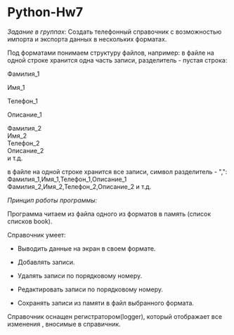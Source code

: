 # Python-Hw7
*Задание в группах*: Создать телефонный справочник с возможностью импорта и экспорта данных в нескольких форматах.

Под форматами понимаем структуру файлов, например: в файле на одной строке хранится одна часть записи, разделитель - пустая строка:

Фамилия_1

Имя_1

Телефон_1

Описание_1

Фамилия_2    
Имя_2    
Телефон_2    
Описание_2    
и т.д.

в файле на одной строке хранится все записи, символ разделитель - ",":
Фамилия_1,Имя_1,Телефон_1,Описание_1
Фамилия_2,Имя_2,Телефон_2,Описание_2
и т.д.


*Принцип работы программы:* 

Программа читаем из файла одного из форматов в память (список списков book). 

Справочник умеет:

- Выводить данные на экран в своем формате.

- Добавлять записи.

- Удалять записи по порядковому номеру.

- Редактировать записи по порядковому номеру.

- Сохранять записи из памяти в файл выбранного формата.

Справочник оснащен регистратором(logger), который отображает все изменения , вносимые в справичник.
